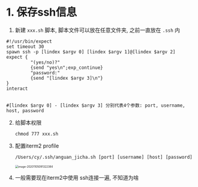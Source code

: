 # 1. 保存ssh信息

1. 新建 `xxx.sh` 脚本, 脚本文件可以放在任意文件夹, 之前一直放在 `.ssh` 内

```shell
#!/usr/bin/expect
set timeout 30
spawn ssh -p [lindex $argv 0] [lindex $argv 1]@[lindex $argv 2]
expect {
         "(yes/no)?"
         {send "yes\n";exp_continue}
         "password:"
         {send "[lindex $argv 3]\n"}
}
interact


#[lindex $argv 0] - [lindex $argv 3] 分别代表4个参数: port, username, host, password
```



2. 给脚本权限

   ```
   chmod 777 xxx.sh
   ```

3. 配置iterm2 profile

   ```shell
   /Users/cy/.ssh/anguan_jicha.sh [port] [username] [host] [password]
   ```

   <img src="/Users/cy/dev/doc/doc/local/picture/image-20201105091322384.png" alt="image-20201105091322384" style="zoom:50%;" />



4. 一般需要现在iterm2中使用 ssh连接一遍, 不知道为啥